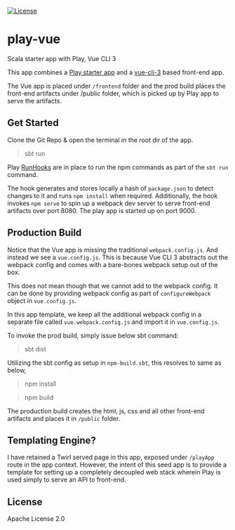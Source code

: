 [![License](https://img.shields.io/badge/License-Apache%202.0-blue.svg)](https://opensource.org/licenses/Apache-2.0)

# play-vue
Scala starter app with Play, Vue CLI 3

This app combines a [Play starter app](https://www.playframework.com/documentation/2.6.x/NewApplication) and a [vue-cli-3](https://cli.vuejs.org/guide/creating-a-project.html#installation) based front-end app.

The Vue app is placed under `/frontend` folder and the prod build places the front-end artifacts under /public folder, which is picked up by Play app to serve the artifacts.

## Get Started

Clone the Git Repo & open the terminal in the root dir of the app.

> sbt run

Play [RunHooks](https://www.playframework.com/documentation/2.6.x/SBTCookbook) are in place to run the npm commands as part of the `sbt run` command. 

The hook generates and stores locally a hash of `package.json` to detect changes to it and runs `npm install` when required.
Additionally, the hook invokes `npm serve` to spin up a webpack dev server to serve front-end artifacts over port 8080.
The play app is started up on port 9000.

## Production Build

Notice that the Vue app is missing the traditional `webpack.config.js`. And instead we see a `vue.config.js`.  This is because Vue CLI 3 abstracts out the webpack config and comes with a bare-bones webpack setup out of the box.

This does not mean though that we cannot add to the webpack config. It can be done by providing webpack config as part of `configureWebpack` object in `vue.config.js`. 

In this app template, we keep all the additional webpack config in a separate file called `vue.webpack.config.js` and import it in `vue.config.js`.

To invoke the prod build, simply issue below sbt command:
> sbt dist

Utilizing the sbt config as setup in `npm-build.sbt`, this resolves to same as below,
> npm install

> npm build

The production build creates the html, js, css and all other front-end artifacts and places it in `/public` folder.

## Templating Engine?

I have retained a Twirl served page in this app, exposed under `/playApp` route in the app context. However, the intent of this seed app is to provide a template for setting up a completely decoupled web stack wherein Play is used simply to serve an API to front-end.
 
 ## License
 Apache License 2.0

